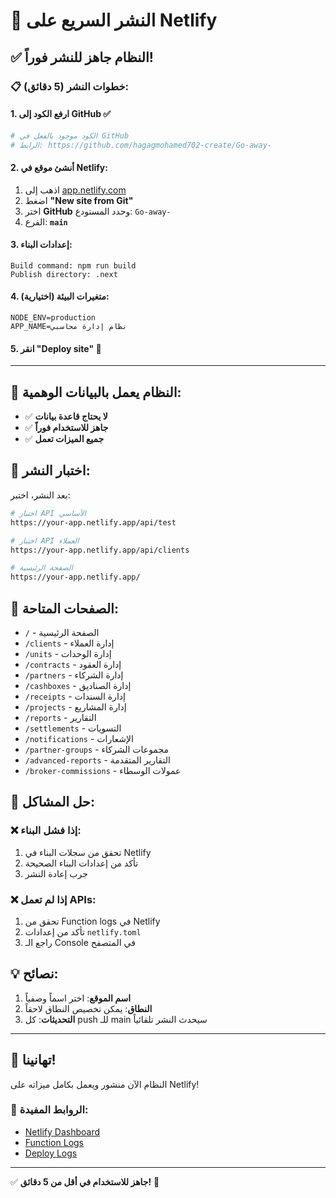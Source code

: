 # 🚀 النشر السريع على Netlify

## ✅ النظام جاهز للنشر فوراً!

### 📋 خطوات النشر (5 دقائق):

#### 1. **ارفع الكود إلى GitHub** ✅
```bash
# الكود موجود بالفعل في GitHub
# الرابط: https://github.com/hagagmohamed702-create/Go-away-
```

#### 2. **أنشئ موقع في Netlify:**
1. اذهب إلى [app.netlify.com](https://app.netlify.com)
2. اضغط **"New site from Git"**
3. اختر **GitHub** وحدد المستودع: `Go-away-`
4. الفرع: **`main`**

#### 3. **إعدادات البناء:**
```
Build command: npm run build
Publish directory: .next
```

#### 4. **متغيرات البيئة (اختيارية):**
```env
NODE_ENV=production
APP_NAME=نظام إدارة محاسبي
```

#### 5. **انقر "Deploy site"** 🚀

---

## 🎯 **النظام يعمل بالبيانات الوهمية:**
- ✅ **لا يحتاج قاعدة بيانات**
- ✅ **جاهز للاستخدام فوراً**
- ✅ **جميع الميزات تعمل**

## 🧪 **اختبار النشر:**

بعد النشر، اختبر:
```bash
# اختبار API الأساسي
https://your-app.netlify.app/api/test

# اختبار API العملاء
https://your-app.netlify.app/api/clients

# الصفحة الرئيسية
https://your-app.netlify.app/
```

## 📱 **الصفحات المتاحة:**
- `/` - الصفحة الرئيسية
- `/clients` - إدارة العملاء
- `/units` - إدارة الوحدات  
- `/contracts` - إدارة العقود
- `/partners` - إدارة الشركاء
- `/cashboxes` - إدارة الصناديق
- `/receipts` - إدارة السندات
- `/projects` - إدارة المشاريع
- `/reports` - التقارير
- `/settlements` - التسويات
- `/notifications` - الإشعارات
- `/partner-groups` - مجموعات الشركاء
- `/advanced-reports` - التقارير المتقدمة
- `/broker-commissions` - عمولات الوسطاء

## 🔧 **حل المشاكل:**

### ❌ إذا فشل البناء:
1. تحقق من سجلات البناء في Netlify
2. تأكد من إعدادات البناء الصحيحة
3. جرب إعادة النشر

### ❌ إذا لم تعمل APIs:
1. تحقق من Function logs في Netlify
2. تأكد من إعدادات `netlify.toml`
3. راجع الـ Console في المتصفح

## 💡 **نصائح:**
1. **اسم الموقع**: اختر اسماً وصفياً
2. **النطاق**: يمكن تخصيص النطاق لاحقاً
3. **التحديثات**: كل push للـ main سيحدث النشر تلقائياً

---

## 🎉 **تهانينا!**

النظام الآن منشور ويعمل بكامل ميزاته على Netlify!

### 🔗 **الروابط المفيدة:**
- [Netlify Dashboard](https://app.netlify.com)
- [Function Logs](https://app.netlify.com/sites/YOUR-SITE/functions)
- [Deploy Logs](https://app.netlify.com/sites/YOUR-SITE/deploys)

---
✅ **جاهز للاستخدام في أقل من 5 دقائق!** 🚀